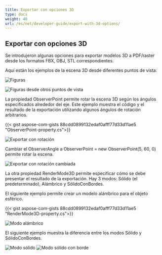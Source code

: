 ```yaml
---
title: Exportar con opciones 3D
type: docs
weight: 40
url: /es/net/developer-guide/export-with-3d-options/
---
```


## **Exportar con opciones 3D**

Se introdujeron algunas opciones para exportar modelos 3D a PDF/raster desde los formatos FBX, OBJ, STL correspondientes.

Aquí están los ejemplos de la escena 3D desde diferentes puntos de vista:

![Figuras](/_assets/guide/3d/fig1.png)

![Figuras desde otros puntos de vista](/_assets/guide/3d/fig2.png)

La propiedad ObserverPoint permite rotar la escena 3D según los ángulos especificados alrededor del eje. Este ejemplo muestra el código y el resultado de la exportación utilizando algunos ángulos de rotación arbitrarios.

{{< gist aspose-com-gists 88cdd0899132edaf0afff77d33d11ae5 "ObserverPoint-property.cs">}}

![Exportar con rotación](/_assets/guide/3d/fig3.png)

Cambiar el ObserverAngle a ObserverPoint = new ObserverPoint(5, 60, 0) permite rotar la escena.

![Exportar con rotación cambiada](/_assets/guide/3d/fig4.png)

La otra propiedad RenderMode3D permite especificar cómo se debe presentar el resultado de la exportación. Hay 3 modos: Sólido (el predeterminado), Alámbrico y SólidoConBordes.

El siguiente ejemplo permite crear un modelo alámbrico para el objeto esférico.

{{< gist aspose-com-gists 88cdd0899132edaf0afff77d33d11ae5 "RenderMode3D-property.cs">}}

![Modo alámbrico](/_assets/guide/3d/fig5.png)

El siguiente ejemplo muestra la diferencia entre los modos Sólido y SólidoConBordes.

![Modo sólido](/_assets/guide/3d/fig6.png)
![Modo sólido con borde](/_assets/guide/3d/fig7.png)
